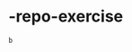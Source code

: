 # -repo-exercise   
  
      
   
   
     
    
      
  
               
   
    b  
         
    
   
    
